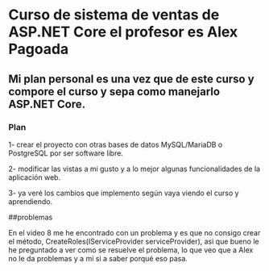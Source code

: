 # Curso de sistema de ventas de ASP.NET Core el profesor es Alex Pagoada

[Curso Alex Pagoada]: https://www.youtube.com/watch?v=8Vjd6Ls6qtU&list=PLfkODrpjGnhnIJvlTpqrNwDtxETA1SjFr&index=1

## Mi plan personal es una vez que de este curso y compore el curso y sepa como manejarlo ASP.NET Core.

### Plan 

1- crear el proyecto con otras bases de datos MySQL/MariaDB o PostgreSQL por ser software libre. 

2- modificar las vistas a mi gusto y a lo mejor algunas funcionalidades de la aplicación web. 

3- ya veré los cambios que implemento según vaya viendo el curso y aprendiendo.

##problemas 

En el video 8 me he encontrado con un problema y es que no consigo crear el método, CreateRoles(IServiceProvider serviceProvider), asi que bueno le he preguntado a ver como se resuelve el problema, lo que veo que a Alex no le da problemas y a mi si a saber porqué eso pasa. 